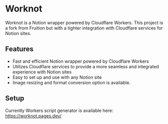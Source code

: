 # Worknot

Worknot is a Notion wrapper powered by Cloudflare Workers. This project is a fork from Fruition but with a tighter integration with Cloudflare services for Notion sites. 

## Features

- Fast and efficient Notion wrapper powered by Cloudflare Workers
- Utilizes Cloudflare services to provide a more seamless and integrated experience with Notion sites
- Easy to set up and use with any Notion site
- Image resizing and format conversion option is available.

## Setup

Currently Workers script generator is available here: https://worknot.pages.dev/
